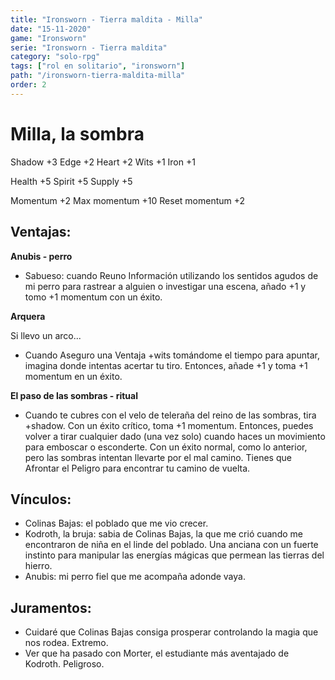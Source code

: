 ```yaml
---
title: "Ironsworn - Tierra maldita - Milla"
date: "15-11-2020"
game: "Ironsworn"
serie: "Ironsworn - Tierra maldita"
category: "solo-rpg"
tags: ["rol en solitario", "ironsworn"]
path: "/ironsworn-tierra-maldita-milla"
order: 2
---
```


# Milla, la sombra

Shadow +3
Edge +2
Heart +2
Wits +1
Iron +1

Health +5
Spirit +5
Supply +5

Momentum +2
Max momentum +10
Reset momentum +2

## Ventajas:

**Anubis - perro**

- Sabueso: cuando Reuno Información utilizando los sentidos agudos de mi perro para rastrear a alguien o investigar una escena, añado +1 y tomo +1 momentum con un éxito.

**Arquera**

Si llevo un arco...

- Cuando Aseguro una Ventaja +wits tomándome el tiempo para apuntar, imagina donde intentas acertar tu tiro. Entonces, añade +1 y toma +1 momentum en un éxito.

**El paso de las sombras - ritual**

- Cuando te cubres con el velo de teleraña del reino de las sombras, tira +shadow. Con un éxito crítico, toma +1 momentum. Entonces, puedes volver a tirar cualquier dado (una vez solo) cuando haces un movimiento para emboscar o esconderte. Con un éxito normal, como lo anterior, pero las sombras intentan llevarte por el mal camino. Tienes que Afrontar el Peligro para encontrar tu camino de vuelta.

## Vínculos:

- Colinas Bajas: el poblado que me vio crecer.
- Kodroth, la bruja: sabia de Colinas Bajas, la que me crió cuando me encontraron de niña en el linde del poblado. Una anciana con un fuerte instinto para manipular las energías mágicas que permean las tierras del hierro.
- Anubis: mi perro fiel que me acompaña adonde vaya.

## Juramentos:

- Cuidaré que Colinas Bajas consiga prosperar controlando la magia que nos rodea. Extremo.
- Ver que ha pasado con Morter, el estudiante más aventajado de Kodroth. Peligroso.
